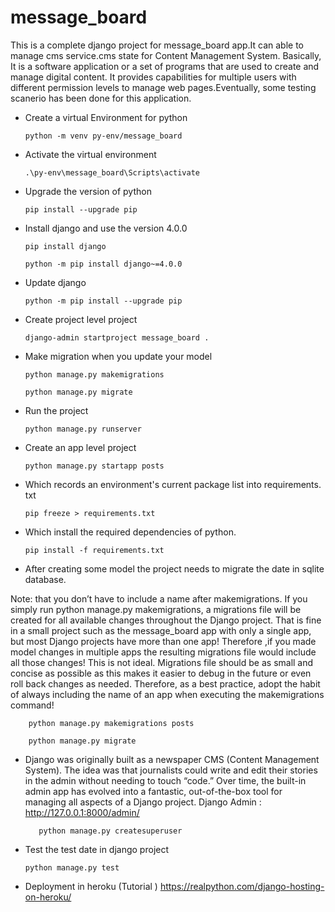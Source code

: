 # message_board
This is a complete django project for message_board app.It can able to manage cms service.cms state for Content Management System. Basically, It is a software application or a set of programs that are used to create and manage digital content. It provides capabilities for multiple users with different permission levels to manage web pages.Eventually, some testing scanerio has been done for this application.

* Create a virtual Environment for python

      python -m venv py-env/message_board

* Activate the virtual environment

      .\py-env\message_board\Scripts\activate

* Upgrade the version of python

      pip install --upgrade pip

* Install django and use the version 4.0.0

      pip install django

      python -m pip install django~=4.0.0

* Update django

      python -m pip install --upgrade pip

* Create project level project

      django-admin startproject message_board .

* Make migration when you update your model

      python manage.py makemigrations

      python manage.py migrate

* Run the project


      python manage.py runserver

* Create an app level project

      python manage.py startapp posts

* Which records an environment's current package list into requirements. txt

      pip freeze > requirements.txt

* Which install the required dependencies of python.

      pip install -f requirements.txt

* After creating some model the project needs to migrate the date in sqlite database.

Note: that you don’t have to include a name after makemigrations. If you simply run python manage.py makemigrations, a migrations file will be created for all available changes throughout the Django project. That is fine in a small project such as the message_board app with only a single app, but most Django projects have more than one app! Therefore ,if you made model changes in multiple apps the resulting migrations file would include all those changes! This is not ideal. Migrations file should be as small and concise as possible as this makes it easier to debug in the future or even roll back changes as needed. Therefore, as a best practice, adopt the habit of always including the name of an app when executing the makemigrations command!

        python manage.py makemigrations posts

        python manage.py migrate


* Django was originally built as a newspaper CMS (Content Management System). The idea was that journalists could write and edit their stories in the admin without needing to touch “code.” Over time, the built-in admin app has evolved into a fantastic, out-of-the-box tool for managing all aspects of a Django project.
Django Admin : http://127.0.0.1:8000/admin/


         python manage.py createsuperuser

* Test the test date in django project

      python manage.py test

* Deployment in heroku (Tutorial )
      https://realpython.com/django-hosting-on-heroku/
